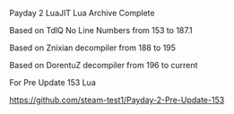 Payday 2 LuaJIT Lua Archive Complete

Based on TdlQ No Line Numbers from 153 to 187.1

Based on Znixian decompiler from 188 to 195

Based on DorentuZ decompiler from 196 to current

For Pre Update 153 Lua

https://github.com/steam-test1/Payday-2-Pre-Update-153
